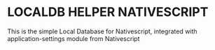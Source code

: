# LOCALDB HELPER NATIVESCRIPT
This is the simple Local Database for Nativescript, integrated with application-settings module from Nativescript
